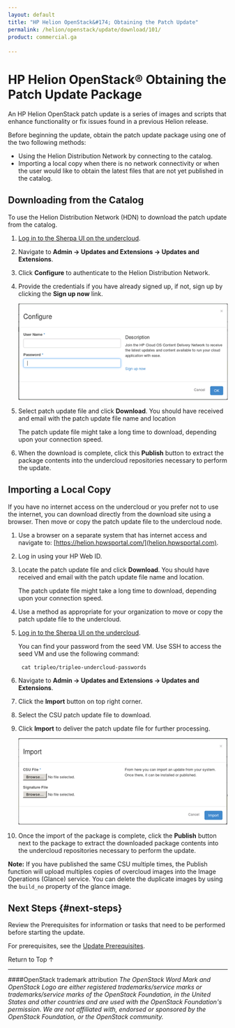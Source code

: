 ```yaml
---
layout: default
title: "HP Helion OpenStack&#174; Obtaining the Patch Update"
permalink: /helion/openstack/update/download/101/
product: commercial.ga

---
```

<!--PUBLISHED-->


<script>

function PageRefresh {
onLoad="window.refresh"
}

PageRefresh();

</script>
<!--
<p style="font-size: small;"> <a href="/helion/openstack/">&#9664; PREV | <a href="/helion/openstack/">&#9650; UP</a> | <a href="/helion/openstack/faq/">NEXT &#9654; </a></p>
-->
# HP Helion OpenStack&reg; Obtaining the Patch Update Package

An HP Helion OpenStack patch update is a series of images and scripts that enhance functionality or fix issues found in a previous Helion release.  

Before beginning the update, obtain the patch update package using one of the two following methods:

* Using the Helion Distribution Network by connecting to the catalog.
* Importing a local copy when there is no network connectivity or when the user would like to obtain the latest files that are not yet published in the catalog.

## Downloading from the Catalog

To use the Helion Distribution Network (HDN) to download the patch update from the catalog.

1. [Log in to the Sherpa UI on the undercloud](/helion/openstack/services/sherpa/accessing/).

2. Navigate to **Admin -> Updates and Extensions -> Updates and Extensions**.

3.	Click **Configure** to authenticate to the Helion Distribution Network.

4. Provide the credentials if you have already signed up, if not, sign up by clicking the **Sign up now** link. 

	<img src="media/SherpaConfigure.png">

5. Select patch update file and click **Download**. You should have received and email with the patch update file name and location

	The patch update file might take a long time to download, depending upon your connection speed.  
	
7. When the download is complete, click this **Publish** button to extract the package contents into the undercloud repositories necessary to perform the update.


## Importing a Local Copy ##

If you have no internet access on the undercloud or you prefer not to use the internet, you can download directly from the download site using a browser. Then move or copy the patch update file to the undercloud node. 

1. Use a browser on a separate system that has internet access and navigate to: [https://helion.hpwsportal.com/](helion.hpwsportal.com).

2. Log in using your HP Web ID.

3. Locate the patch update file and click **Download**. You should have received and email with the patch update file name and location.

	The patch update file might take a long time to download, depending upon your connection speed.  

4. Use a method as appropriate for your organization to move or copy the patch update file to the undercloud.

5. [Log in to the Sherpa UI on the undercloud](/helion/openstack/services/sherpa/accessing/).

	You can find your password from the seed VM. Use SSH to access the seed VM and use the following command:

		cat tripleo/tripleo-undercloud-passwords

6. Navigate to **Admin -> Updates and Extensions -> Updates and Extensions**.

7.	Click the **Import** button on top right corner.

8.	Select the CSU patch update file to download.

9.	Click **Import** to deliver the patch update file for further processing.

	<img src="media/SherpaImport.png">

10. Once the import of the package is complete, click the **Publish** button next to the package to extract the downloaded package contents into the undercloud repositories necessary to perform the update.

**Note:**  If you have published the same CSU multiple times, the Publish function will upload multiples copies of overcloud images into the Image Operations (Glance) service. You can delete the duplicate images by using the `build_no` property of the glance image.

## Next Steps {#next-steps}

Review the Prerequisites for information or tasks that need to be performed before starting the update. 

For prerequisites, see the [Update Prerequisites](/helion/openstack/update/prereqs/101/).


<a href="#top" style="padding:14px 0px 14px 0px; text-decoration: none;"> Return to Top &#8593; </a>


----
####OpenStack trademark attribution
*The OpenStack Word Mark and OpenStack Logo are either registered trademarks/service marks or trademarks/service marks of the OpenStack Foundation, in the United States and other countries and are used with the OpenStack Foundation's permission. We are not affiliated with, endorsed or sponsored by the OpenStack Foundation, or the OpenStack community.*


 